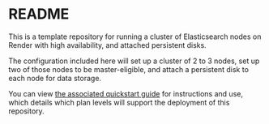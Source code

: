# README

This is a template repository for running a cluster of Elasticsearch nodes on Render with high availability, and attached persistent disks.

The configuration included here will set up a cluster of 2 to 3 nodes, set up two of those nodes to be master-eligible, and attach a persistent disk to each node for data storage.

You can view [the associated quickstart guide](https://docs.render.com/deploy-elasticsearch-cluster) for instructions and use, which details which plan levels will support the deployment of this repository.
